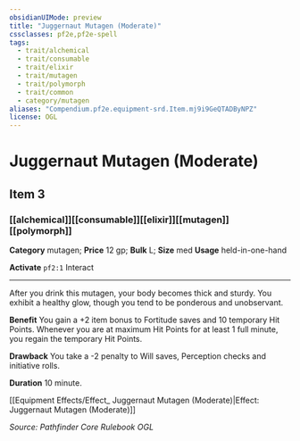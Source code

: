 ```yaml
---
obsidianUIMode: preview
title: "Juggernaut Mutagen (Moderate)"
cssclasses: pf2e,pf2e-spell
tags:
  - trait/alchemical
  - trait/consumable
  - trait/elixir
  - trait/mutagen
  - trait/polymorph
  - trait/common
  - category/mutagen
aliases: "Compendium.pf2e.equipment-srd.Item.mj9i9GeQTADByNPZ"
license: OGL
---
```

# Juggernaut Mutagen (Moderate)
## Item 3
### [[alchemical]][[consumable]][[elixir]][[mutagen]][[polymorph]]

**Category** mutagen; 
**Price** 12 gp; 
**Bulk** L; **Size** med
**Usage** held-in-one-hand

**Activate** `pf2:1` Interact

* * *

After you drink this mutagen, your body becomes thick and sturdy. You exhibit a healthy glow, though you tend to be ponderous and unobservant.

**Benefit** You gain a +2 item bonus to Fortitude saves and 10 temporary Hit Points. Whenever you are at maximum Hit Points for at least 1 full minute, you regain the temporary Hit Points.

**Drawback** You take a -2 penalty to Will saves, Perception checks and initiative rolls.

**Duration** 10 minute.

[[Equipment Effects/Effect_ Juggernaut Mutagen (Moderate)|Effect: Juggernaut Mutagen (Moderate)]]

*Source: Pathfinder Core Rulebook*
*OGL*